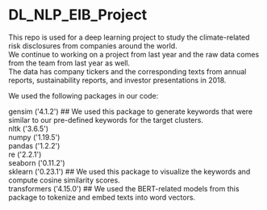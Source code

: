 # DL_NLP_EIB_Project
This repo is used for a deep learning project to study the climate-related risk disclosures from companies around the world. <br>
We continue to working on a project from last year and the raw data comes from the team from last year as well.<br>
The data has company tickers and the corresponding texts from annual reports, sustainability reports, and investor presentations in 2018.<br>

We used the following packages in our code:<br>

gensim ('4.1.2') ## We used this package to generate keywords that were similar to our pre-defined keywords for the target clusters.<br>
nltk ('3.6.5')<br>
numpy ('1.19.5')<br>
pandas ('1.2.2')<br>
re ('2.2.1')<br>
seaborn ('0.11.2')<br>
sklearn ('0.23.1') ## We used this package to visualize the keywords and compute cosine similarity scores.<br>
transformers ('4.15.0') ## We used the BERT-related models from this package to tokenize and embed texts into word vectors. 
